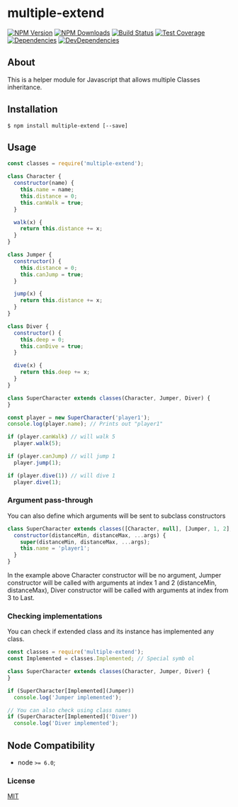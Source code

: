 # multiple-extend

[![NPM Version][npm-image]][npm-url]
[![NPM Downloads][downloads-image]][downloads-url]
[![Build Status][travis-image]][travis-url]
[![Test Coverage][coveralls-image]][coveralls-url]
[![Dependencies][dependencies-image]][dependencies-url]
[![DevDependencies][devdependencies-image]][devdependencies-url]

## About

This is a helper module for Javascript that allows multiple Classes inheritance. 

## Installation

`$ npm install multiple-extend [--save]`

## Usage

```js
const classes = require('multiple-extend');

class Character {
  constructor(name) {
    this.name = name;
    this.distance = 0;
    this.canWalk = true;
  }

  walk(x) {
    return this.distance += x;
  }
}

class Jumper {
  constructor() {
    this.distance = 0;
    this.canJump = true;
  }

  jump(x) {
    return this.distance += x;
  }
}

class Diver {
  constructor() {
    this.deep = 0;
    this.canDive = true;
  }

  dive(x) {
    return this.deep += x;
  }
}

class SuperCharacter extends classes(Character, Jumper, Diver) {
}

const player = new SuperCharacter('player1');
console.log(player.name); // Prints out "player1"

if (player.canWalk) // will walk 5
  player.walk(5);

if (player.canJump) // will jump 1
  player.jump(1);

if (player.dive(1)) // will dive 1
  player.dive(1);
```

### Argument pass-through

You can also define which arguments will be sent to subclass constructors
````js
class SuperCharacter extends classes([Character, null], [Jumper, 1, 2], [Diver, [3, null]]) {
  constructor(distanceMin, distanceMax, ...args) {
    super(distanceMin, distanceMax, ...args);
    this.name = 'player1';
  }
}
````
In the example above Character constructor will be no argument, 
Jumper constructor will be called with arguments at index 1 and 2 (distanceMin, distanceMax),
Diver constructor will be called with arguments at index from 3 to Last.

### Checking implementations

You can check if extended class and its instance has implemented any class.

````js
const classes = require('multiple-extend');
const Implemented = classes.Implemented; // Special symb ol

class SuperCharacter extends classes(Character, Jumper, Diver) {
}

if (SuperCharacter[Implemented](Jumper))
  console.log('Jumper implemented');

// You can also check using class names
if (SuperCharacter[Implemented]('Diver'))
  console.log('Diver implemented');
````



## Node Compatibility

  - node `>= 6.0`;
  
### License
[MIT](LICENSE)

[npm-image]: https://img.shields.io/npm/v/multiple-extend.svg
[npm-url]: https://npmjs.org/package/multiple-extend
[travis-image]: https://img.shields.io/travis/panates/multiple-extend/master.svg
[travis-url]: https://travis-ci.org/panates/multiple-extend
[coveralls-image]: https://img.shields.io/coveralls/panates/multiple-extend/master.svg
[coveralls-url]: https://coveralls.io/r/panates/multiple-extend
[downloads-image]: https://img.shields.io/npm/dm/multiple-extend.svg
[downloads-url]: https://npmjs.org/package/multiple-extend
[gitter-image]: https://badges.gitter.im/panates/multiple-extend.svg
[gitter-url]: https://gitter.im/panates/multiple-extend?utm_source=badge&utm_medium=badge&utm_campaign=pr-badge&utm_content=badge
[dependencies-image]: https://david-dm.org/panates/multiple-extend/status.svg
[dependencies-url]:https://david-dm.org/panates/multiple-extend
[devdependencies-image]: https://david-dm.org/panates/multiple-extend/dev-status.svg
[devdependencies-url]:https://david-dm.org/panates/multiple-extend?type=dev
[quality-image]: http://npm.packagequality.com/shield/multiple-extend.png
[quality-url]: http://packagequality.com/#?package=multiple-extend
